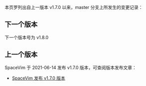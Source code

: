 本页罗列出自上一版本 v1.7.0 以来，master 分支上所发生的变更记录：

## 下一个版本

下一个版本号为 v1.8.0

<!-- call SpaceVim#dev#followHEAD#update('cn') -->
<!-- SpaceVim follow HEAD en start -->

<!-- SpaceVim follow HEAD en end -->

## 上一个版本

SpaceVim 于 2021-06-14 发布 v1.7.0 版本，可查阅版本发布文章：

- [SpaceVim 发布 v1.7.0 版本](https://spacevim.org/SpaceVim-release-v1.7.0/)
